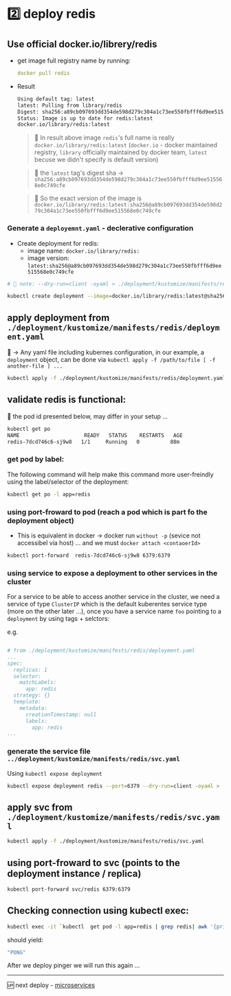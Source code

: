# 2️⃣ deploy redis

## Use official docker.io/librery/redis

* get image full registry name by running:

  ```yaml
  docker pull redis
  ```

* Result

  ```sh
  Using default tag: latest
  latest: Pulling from library/redis
  Digest: sha256:a89cb097693dd354de598d279c304a1c73ee550fbfff6d9ee515568e0c749cfe
  Status: Image is up to date for redis:latest
  docker.io/library/redis:latest
  ```

  > 🔔 In result above image `redis`'s full name is really `docker.io/library/redis:latest` (`docker.io` - docker maintained registry, `library` officially maintained by docker team, `latest` becuse we didn't specify is default version) 
  
  > 🔔 the `latest` tag's digest sha -> `sha256:a89cb097693dd354de598d279c304a1c73ee550fbfff6d9ee515568e0c749cfe` 

  > 🔔 So the exact version of the image is `docker.io/library/redis:latest:sha256@a89cb097693dd354de598d279c304a1c73ee550fbfff6d9ee515568e0c749cfe`

### Generate a `deployemnt.yaml` - declerative configuration

- Create deployment for redis:
  - image name: `docker.io/library/redis:`
  - image version: `latest:sha256@a89cb097693dd354de598d279c304a1c73ee550fbfff6d9ee515568e0c749cfe`

```sh
# 🔔 note: --dry-run=client -oyaml > ./deployment/kustomize/manifests/redis/deployment.yaml for reuse

kubectl create deployment --image=docker.io/library/redis:latest@sha256:a89cb097693dd354de598d279c304a1c73ee550fbfff6d9ee515568e0c749cfe redis --port=6379 --dry-run=client -oyaml > ./deployment/kustomize/manifests/redis/deployment.yaml
```

## apply deployment from `./deployment/kustomize/manifests/redis/deployment.yaml`

📓 -> Any yaml file including kubernes configuration, in our example, a `deployment` object, 
can be done via `kubectl apply -f /path/to/file [ -f another-file ] ...`

```sh
kubectl apply -f ./deployment/kustomize/manifests/redis/deployment.yaml
```

## validate redis is functional:

📓 the pod id presented below, may differ in your setup ...

```sh
kubectl get po 
NAME                     READY   STATUS    RESTARTS   AGE
redis-7dcd746c6-sj9w8   1/1     Running   0          88m
```

### get pod by label:

The following command will help make this command more user-freindly using the label/selector of the deployment:

```sh
kubectl get po -l app=redis
```

### using port-froward to pod (reach a pod which is part fo the deployment object)

- This is equivalent in docker ->  docker run `without -p` (sevice not accessibel via host) ... and we must `docker attach <contaoerId>`

```sh
kubectl port-forward  redis-7dcd746c6-sj9w8 6379:6379
```

### using service to expose a deployment to other services **in the cluster**

For a service to be able to access another service in the cluster, we need a service of type `ClusterIP` which is the default kuberentes service type (more on the other later ...), once you have a service name `foo` pointing to a `deployment` by using tags + selctors:

e.g.

```yaml

# from ./deployment/kustomize/manifests/redis/deployment.yaml
...
spec:
  replicas: 1
  selector:
    matchLabels:
      app: redis
  strategy: {}
  template:
    metadata:
      creationTimestamp: null
      labels:
        app: redis
...

```

### generate the service file `../deployment/kustomize/manifests/redis/svc.yaml`

Using `kubectl expose deployment`

```sh
kubectl expose deployment redis --port=6379 --dry-run=client -oyaml > ./deployment/kustomize/manifests/redis/svc.yaml
```

## apply svc from `./deployment/kustomize/manifests/redis/svc.yaml`

```sh
kubectl apply -f ./deployment/kustomize/manifests/redis/svc.yaml
```

## using port-froward to svc (points to the deployment instance / replica)

```sh
kubectl port-forward svc/redis 6379:6379
```


## Checking connection using kubectl exec:

```sh
kubectl exec -it `kubectl  get pod -l app=redis | grep redis| awk '{print $1}'` -- redis-cli ping
```

should yield:

```sh
"PONG"
```

After we deploy pinger we will run this again ... 

---

🆙 next deploy - [microservices](./03-microservices.md)
